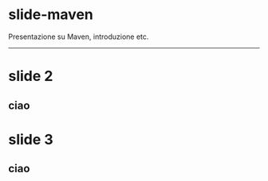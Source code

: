 # slide-maven
Presentazione su Maven, introduzione etc.

---

# slide 2

ciao	
---


# slide 3

ciao
---